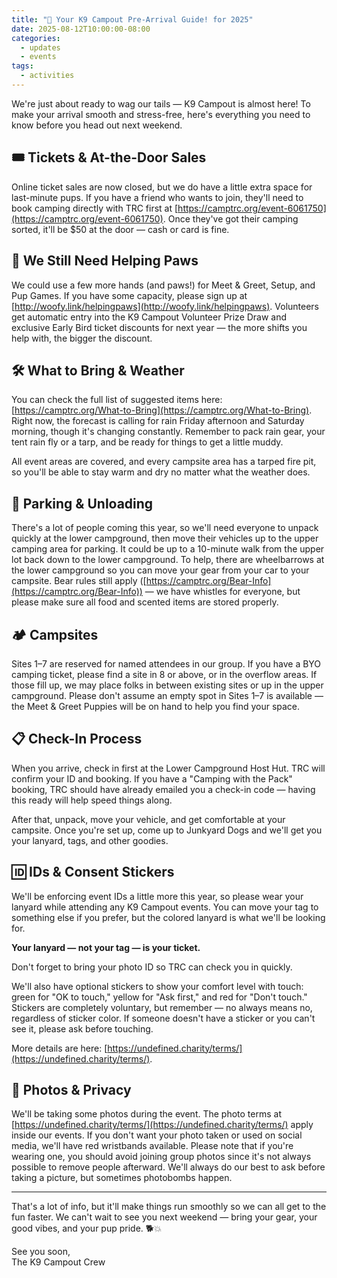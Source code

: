 ```yaml
---
title: "🐾 Your K9 Campout Pre-Arrival Guide! for 2025"
date: 2025-08-12T10:00:00-08:00
categories:
  - updates
  - events
tags:
  - activities
---
```


We're just about ready to wag our tails — K9 Campout is almost here! To make your arrival smooth and stress-free, here's everything you need to know before you head out next weekend.

## 🎟 Tickets & At-the-Door Sales

Online ticket sales are now closed, but we do have a little extra space for last-minute pups. If you have a friend who wants to join, they'll need to book camping directly with TRC first at [https://camptrc.org/event-6061750](https://camptrc.org/event-6061750). Once they've got their camping sorted, it'll be $50 at the door — cash or card is fine.

## 🐾 We Still Need Helping Paws

We could use a few more hands (and paws!) for Meet & Greet, Setup, and Pup Games. If you have some capacity, please sign up at [http://woofy.link/helpingpaws](http://woofy.link/helpingpaws). Volunteers get automatic entry into the K9 Campout Volunteer Prize Draw and exclusive Early Bird ticket discounts for next year — the more shifts you help with, the bigger the discount.

## 🛠 What to Bring & Weather

You can check the full list of suggested items here: [https://camptrc.org/What-to-Bring](https://camptrc.org/What-to-Bring). Right now, the forecast is calling for rain Friday afternoon and Saturday morning, though it's changing constantly. Remember to pack rain gear, your tent rain fly or a tarp, and be ready for things to get a little muddy.

All event areas are covered, and every campsite area has a tarped fire pit, so you'll be able to stay warm and dry no matter what the weather does.

## 🚗 Parking & Unloading

There's a lot of people coming this year, so we'll need everyone to unpack quickly at the lower campground, then move their vehicles up to the upper camping area for parking. It could be up to a 10-minute walk from the upper lot back down to the lower campground. To help, there are wheelbarrows at the lower campground so you can move your gear from your car to your campsite. Bear rules still apply ([https://camptrc.org/Bear-Info](https://camptrc.org/Bear-Info)) — we have whistles for everyone, but please make sure all food and scented items are stored properly.

## 🏕 Campsites

Sites 1–7 are reserved for named attendees in our group. If you have a BYO camping ticket, please find a site in 8 or above, or in the overflow areas. If those fill up, we may place folks in between existing sites or up in the upper campground. Please don't assume an empty spot in Sites 1–7 is available — the Meet & Greet Puppies will be on hand to help you find your space.

## 📋 Check-In Process

When you arrive, check in first at the Lower Campground Host Hut. TRC will confirm your ID and booking. If you have a "Camping with the Pack" booking, TRC should have already emailed you a check-in code — having this ready will help speed things along.

After that, unpack, move your vehicle, and get comfortable at your campsite. Once you're set up, come up to Junkyard Dogs and we'll get you your lanyard, tags, and other goodies.

## 🆔 IDs & Consent Stickers

We'll be enforcing event IDs a little more this year, so please wear your lanyard while attending any K9 Campout events. You can move your tag to something else if you prefer, but the colored lanyard is what we'll be looking for.

**Your lanyard — not your tag — is your ticket.**

Don't forget to bring your photo ID so TRC can check you in quickly.

We'll also have optional stickers to show your comfort level with touch: green for "OK to touch," yellow for "Ask first," and red for "Don't touch." Stickers are completely voluntary, but remember — no always means no, regardless of sticker color. If someone doesn't have a sticker or you can't see it, please ask before touching.

More details are here: [https://undefined.charity/terms/](https://undefined.charity/terms/).

## 📸 Photos & Privacy

We'll be taking some photos during the event. The photo terms at [https://undefined.charity/terms/](https://undefined.charity/terms/) apply inside our events. If you don't want your photo taken or used on social media, we'll have red wristbands available. Please note that if you're wearing one, you should avoid joining group photos since it's not always possible to remove people afterward. We'll always do our best to ask before taking a picture, but sometimes photobombs happen.

---

That's a lot of info, but it'll make things run smoothly so we can all get to the fun faster. We can't wait to see you next weekend — bring your gear, your good vibes, and your pup pride. 🐕💥

See you soon,  
The K9 Campout Crew
